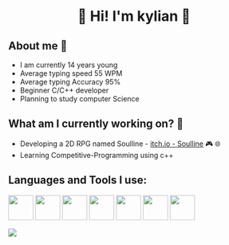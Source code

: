 ### <h1 align = "center">👋 Hi! I'm kylian 👋</h1>

## About me 🤔
- I am currently 14 years young
- Average typing speed 55 WPM
- Average typing Accuracy 95%
- Beginner C/C++ developer
- Planning to study computer Science

## What am I currently working on? 🧐
- Developing a 2D RPG named Soulline - [itch.io - Soulline](https://soulworks.itch.io) 🎮 🌐
- Learning Competitive-Programming using c++

## Languages and Tools I use: 
<img src="https://user-images.githubusercontent.com/56076746/90243631-871ee700-de2f-11ea-84f7-5f9561cec9d3.jpg" width="50"> <!-- c++ -->
<img src="https://user-images.githubusercontent.com/56076746/90243631-871ee700-de2f-11ea-84f7-5f9561cec9d3.jpg" width="50"> <!-- sfml -->
<img src="https://user-images.githubusercontent.com/56076746/90243647-8d14c800-de2f-11ea-8706-ff042488c4e7.jpg" width="50"> <!-- atom -->
<img src="https://user-images.githubusercontent.com/56076746/90243651-8e45f500-de2f-11ea-8879-ecc4daabf68e.jpg" width="50"> <!-- arduino -->
<img src="https://user-images.githubusercontent.com/56076746/90243660-90a84f00-de2f-11ea-86d9-5a760845cc4b.jpg" width="50"> <!-- linux -->
<img src="https://user-images.githubusercontent.com/56076746/90244596-5f308300-de31-11ea-8228-f6cb2180b22e.jpg" width="50"> <!-- git -->
<img src="https://user-images.githubusercontent.com/56076746/90243665-930aa900-de2f-11ea-9f9b-a985921e3000.jpg" width="50"> <!-- github -->

<img src="https://github-readme-stats.vercel.app/api?username=kylian-tm&&show_icons=true&title_color=ffffff&icon_color=bb2acf&text_color=daf7dc&bg_color=151515">
